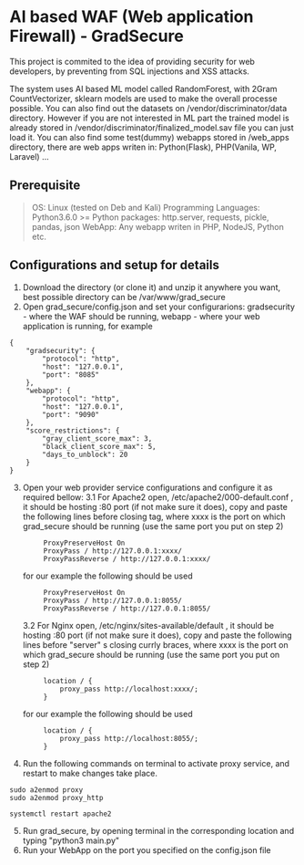# AI based WAF (Web application Firewall) - GradSecure
This project is commited to the idea of providing security for web developers, by preventing from SQL injections and XSS attacks.

The system uses AI based ML model called RandomForest, with 2Gram CountVectorizer, sklearn models are used to make the overall processe possible. You can also find out the datasets on /vendor/discriminator/data directory. 
However if you are not interested in ML part the trained model is already stored in /vendor/discriminator/finalized_model.sav file you can just load it.
You can also find some test(dummy) webapps stored in /web_apps directory, there are web apps writen in: Python(Flask), PHP(Vanila, WP, Laravel) ... 

## Prerequisite

>  OS: Linux (tested on Deb and Kali)
  Programming Languages: Python3.6.0 >=
    Python packages: http.server, requests, pickle, pandas, json
  WebApp: Any webapp writen in PHP, NodeJS, Python etc. 

## Configurations and setup for details

1. Download the directory (or clone it) and unzip it anywhere you want, best possible directory can be /var/www/grad_secure
2. Open grad_secure/config.json and set your configurarions: gradsecurity - where the WAF should be running, webapp - where your web application is running, for example 

```
{
    "gradsecurity": {
        "protocol": "http",
        "host": "127.0.0.1",
        "port": "8085"
    },
    "webapp": {
        "protocol": "http",
        "host": "127.0.0.1",
        "port": "9090"
    },
    "score_restrictions": {
        "gray_client_score_max": 3,
        "black_client_score_max": 5,
        "days_to_unblock": 20
    }
}
```

3. Open your web provider service configurations and configure it as required bellow:
   3.1 For Apache2 open, /etc/apache2/000-default.conf , it should be hosting :80 port (if not make sure it does), copy and paste the following lines before </VirtualHost> closing tag, where xxxx is the port on which grad_secure should be running (use the same port you put on step 2)
   
   ```
        ProxyPreserveHost On
        ProxyPass / http://127.0.0.1:xxxx/
        ProxyPassReverse / http://127.0.0.1:xxxx/
   ```
   
   for our example the following should be used
   ```
        ProxyPreserveHost On
        ProxyPass / http://127.0.0.1:8055/
        ProxyPassReverse / http://127.0.0.1:8055/
   ```      
   3.2 For Nginx open, /etc/nginx/sites-available/default , it should be hosting :80 port (if not make sure it does), copy and paste the following lines before "server" s closing currly braces, where xxxx is the port on which grad_secure should be running (use the same port you put on step 2)
   ```
        location / {
            proxy_pass http://localhost:xxxx/;
        }
   ```     
   for our example the following should be used
   ```
        location / {
            proxy_pass http://localhost:8055/;
        }
   ```       
4. Run the following commands on terminal to activate proxy service, and restart to make changes take place.
  ```
  sudo a2enmod proxy
  sudo a2enmod proxy_http
  
  systemctl restart apache2
  ```
5. Run grad_secure, by opening terminal in the corresponding location and typing "python3 main.py"
6. Run your WebApp on the port you specified on the config.json file
